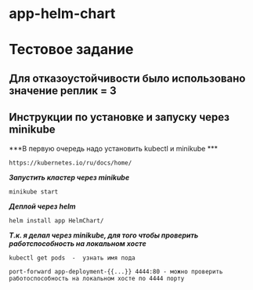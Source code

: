 # app-helm-chart
# Тестовое задание
## Для отказоустойчивости было использовано значение реплик = 3
## Инструкции по установке и запуску через minikube
***В первую очередь надо установить kubectl и minikube ***
```
https://kubernetes.io/ru/docs/home/
```

***Запустить кластер через minikube***
```
minikube start
```

***Деплой через helm***
```
helm install app HelmChart/
```

***Т.к. я делал через minikube, для того чтобы проверить работспособность на локальном хосте***
```
kubectl get pods  -  узнать имя пода
```

```
port-forward app-deployment-{{...}} 4444:80 - можно проверить работоспособность на локальном хосте по 4444 порту
```